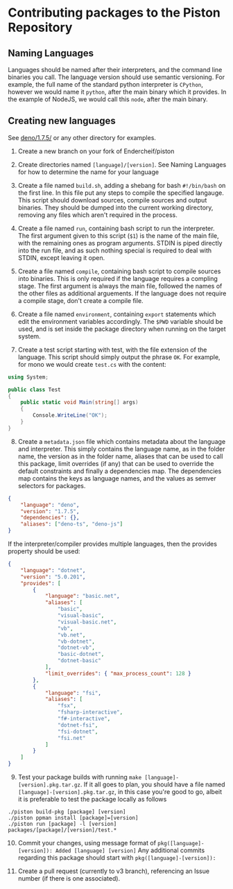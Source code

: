 # Contributing packages to the Piston Repository

## Naming Languages

Languages should be named after their interpreters, and the command line binaries you call. The language version should use semantic versioning.
For example, the full name of the standard python interpreter is `CPython`, however we would name it `python`, after the main binary which it provides.
In the example of NodeJS, we would call this `node`, after the main binary.

## Creating new languages

See [deno/1.7.5/](deno/1.7.5/) or any other directory for examples.

1. Create a new branch on your fork of Endercheif/piston

2. Create directories named `[language]/[version]`. See Naming Languages for how to determine the name for your language

3. Create a file named `build.sh`, adding a shebang for bash `#!/bin/bash` on the first line.
In this file put any steps to compile the specified langauge.
This script should download sources, compile sources and output binaries. They should be dumped into the current working directory, removing any files which aren't required in the process.

4. Create a file named `run`, containing bash script to run the interpreter.
The first argument given to this script (`$1`) is the name of the main file, with the remaining ones as program arguments.
STDIN is piped directly into the run file, and as such nothing special is required to deal with STDIN, except leaving it open.

5. Create a file named `compile`, containing bash script to compile sources into binaries. This is only required if the language requires a compling stage.
The first argument is always the main file, followed the names of the other files as additional arguements. If the language does not require a compile stage, don't create a compile file.

6. Create a file named `environment`, containing `export` statements which edit the environment variables accordingly. The `$PWD` variable should be used, and is set inside the package directory when running on the target system.

7. Create a test script starting with test, with the file extension of the language. This script should simply output the phrase `OK`. For example, for mono we would create `test.cs` with the content:
```cs
using System;

public class Test
{
    public static void Main(string[] args)
    {
        Console.WriteLine("OK");
    }
}
```

8. Create a `metadata.json` file which contains metadata about the language and interpreter. This simply contains the language name, as in the folder name, the version as in the folder name, aliases that can be used to call this package, limit overrides (if any) that can be used to override the default constraints and finally a dependencies map.
The dependencies map contains the keys as language names, and the values as semver selectors for packages.
```json
{
    "language": "deno",
    "version": "1.7.5",
    "dependencies": {},
    "aliases": ["deno-ts", "deno-js"]
}
```
If the interpreter/compiler provides multiple languages, then the provides property should be used:
```json
{
    "language": "dotnet",
    "version": "5.0.201",
    "provides": [
        {
            "language": "basic.net",
            "aliases": [
                "basic",
                "visual-basic",
                "visual-basic.net",
                "vb",
                "vb.net",
                "vb-dotnet",
                "dotnet-vb",
                "basic-dotnet",
                "dotnet-basic"
            ],
            "limit_overrides": { "max_process_count": 128 }
        },
        {
            "language": "fsi",
            "aliases": [
                "fsx",
                "fsharp-interactive",
                "f#-interactive",
                "dotnet-fsi",
                "fsi-dotnet",
                "fsi.net"
            ]
        }
    ]
}
```

9. Test your package builds with running `make [language]-[version].pkg.tar.gz`.
If it all goes to plan, you should have a file named `[language]-[version].pkg.tar.gz`, in this case you're good to go, albeit it is preferable to test the package locally as follows
```shell
./piston build-pkg [package] [version]
./piston ppman install [package]=[version]
./piston run [package] -l [version] packages/[package]/[version]/test.*
```

10. Commit your changes, using message format of `pkg([language]-[version]): Added [language] [version]`
Any additional commits regarding this package should start with `pkg([language]-[version]): `

11. Create a pull request (currently to v3 branch), referencing an Issue number (if there is one associated).
